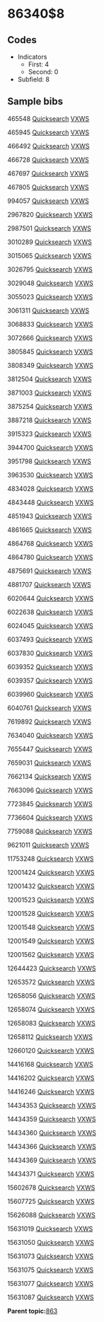 # 86340$8

## Codes

-   Indicators
    -   First: 4
    -   Second: 0
-   Subfield: 8

## Sample bibs

465548 [Quicksearch](https://search.library.yale.edu/catalog/465548) [VXWS](http://prodorbis.library.yale.edu:7014/vxws/GetHoldingsService?bibId=465548)

465945 [Quicksearch](https://search.library.yale.edu/catalog/465945) [VXWS](http://prodorbis.library.yale.edu:7014/vxws/GetHoldingsService?bibId=465945)

466492 [Quicksearch](https://search.library.yale.edu/catalog/466492) [VXWS](http://prodorbis.library.yale.edu:7014/vxws/GetHoldingsService?bibId=466492)

466728 [Quicksearch](https://search.library.yale.edu/catalog/466728) [VXWS](http://prodorbis.library.yale.edu:7014/vxws/GetHoldingsService?bibId=466728)

467697 [Quicksearch](https://search.library.yale.edu/catalog/467697) [VXWS](http://prodorbis.library.yale.edu:7014/vxws/GetHoldingsService?bibId=467697)

467805 [Quicksearch](https://search.library.yale.edu/catalog/467805) [VXWS](http://prodorbis.library.yale.edu:7014/vxws/GetHoldingsService?bibId=467805)

994057 [Quicksearch](https://search.library.yale.edu/catalog/994057) [VXWS](http://prodorbis.library.yale.edu:7014/vxws/GetHoldingsService?bibId=994057)

2967820 [Quicksearch](https://search.library.yale.edu/catalog/2967820) [VXWS](http://prodorbis.library.yale.edu:7014/vxws/GetHoldingsService?bibId=2967820)

2987501 [Quicksearch](https://search.library.yale.edu/catalog/2987501) [VXWS](http://prodorbis.library.yale.edu:7014/vxws/GetHoldingsService?bibId=2987501)

3010289 [Quicksearch](https://search.library.yale.edu/catalog/3010289) [VXWS](http://prodorbis.library.yale.edu:7014/vxws/GetHoldingsService?bibId=3010289)

3015065 [Quicksearch](https://search.library.yale.edu/catalog/3015065) [VXWS](http://prodorbis.library.yale.edu:7014/vxws/GetHoldingsService?bibId=3015065)

3026795 [Quicksearch](https://search.library.yale.edu/catalog/3026795) [VXWS](http://prodorbis.library.yale.edu:7014/vxws/GetHoldingsService?bibId=3026795)

3029048 [Quicksearch](https://search.library.yale.edu/catalog/3029048) [VXWS](http://prodorbis.library.yale.edu:7014/vxws/GetHoldingsService?bibId=3029048)

3055023 [Quicksearch](https://search.library.yale.edu/catalog/3055023) [VXWS](http://prodorbis.library.yale.edu:7014/vxws/GetHoldingsService?bibId=3055023)

3061311 [Quicksearch](https://search.library.yale.edu/catalog/3061311) [VXWS](http://prodorbis.library.yale.edu:7014/vxws/GetHoldingsService?bibId=3061311)

3068833 [Quicksearch](https://search.library.yale.edu/catalog/3068833) [VXWS](http://prodorbis.library.yale.edu:7014/vxws/GetHoldingsService?bibId=3068833)

3072666 [Quicksearch](https://search.library.yale.edu/catalog/3072666) [VXWS](http://prodorbis.library.yale.edu:7014/vxws/GetHoldingsService?bibId=3072666)

3805845 [Quicksearch](https://search.library.yale.edu/catalog/3805845) [VXWS](http://prodorbis.library.yale.edu:7014/vxws/GetHoldingsService?bibId=3805845)

3808349 [Quicksearch](https://search.library.yale.edu/catalog/3808349) [VXWS](http://prodorbis.library.yale.edu:7014/vxws/GetHoldingsService?bibId=3808349)

3812504 [Quicksearch](https://search.library.yale.edu/catalog/3812504) [VXWS](http://prodorbis.library.yale.edu:7014/vxws/GetHoldingsService?bibId=3812504)

3871003 [Quicksearch](https://search.library.yale.edu/catalog/3871003) [VXWS](http://prodorbis.library.yale.edu:7014/vxws/GetHoldingsService?bibId=3871003)

3875254 [Quicksearch](https://search.library.yale.edu/catalog/3875254) [VXWS](http://prodorbis.library.yale.edu:7014/vxws/GetHoldingsService?bibId=3875254)

3887218 [Quicksearch](https://search.library.yale.edu/catalog/3887218) [VXWS](http://prodorbis.library.yale.edu:7014/vxws/GetHoldingsService?bibId=3887218)

3915323 [Quicksearch](https://search.library.yale.edu/catalog/3915323) [VXWS](http://prodorbis.library.yale.edu:7014/vxws/GetHoldingsService?bibId=3915323)

3944700 [Quicksearch](https://search.library.yale.edu/catalog/3944700) [VXWS](http://prodorbis.library.yale.edu:7014/vxws/GetHoldingsService?bibId=3944700)

3951798 [Quicksearch](https://search.library.yale.edu/catalog/3951798) [VXWS](http://prodorbis.library.yale.edu:7014/vxws/GetHoldingsService?bibId=3951798)

3963530 [Quicksearch](https://search.library.yale.edu/catalog/3963530) [VXWS](http://prodorbis.library.yale.edu:7014/vxws/GetHoldingsService?bibId=3963530)

4834028 [Quicksearch](https://search.library.yale.edu/catalog/4834028) [VXWS](http://prodorbis.library.yale.edu:7014/vxws/GetHoldingsService?bibId=4834028)

4843448 [Quicksearch](https://search.library.yale.edu/catalog/4843448) [VXWS](http://prodorbis.library.yale.edu:7014/vxws/GetHoldingsService?bibId=4843448)

4851943 [Quicksearch](https://search.library.yale.edu/catalog/4851943) [VXWS](http://prodorbis.library.yale.edu:7014/vxws/GetHoldingsService?bibId=4851943)

4861665 [Quicksearch](https://search.library.yale.edu/catalog/4861665) [VXWS](http://prodorbis.library.yale.edu:7014/vxws/GetHoldingsService?bibId=4861665)

4864768 [Quicksearch](https://search.library.yale.edu/catalog/4864768) [VXWS](http://prodorbis.library.yale.edu:7014/vxws/GetHoldingsService?bibId=4864768)

4864780 [Quicksearch](https://search.library.yale.edu/catalog/4864780) [VXWS](http://prodorbis.library.yale.edu:7014/vxws/GetHoldingsService?bibId=4864780)

4875691 [Quicksearch](https://search.library.yale.edu/catalog/4875691) [VXWS](http://prodorbis.library.yale.edu:7014/vxws/GetHoldingsService?bibId=4875691)

4881707 [Quicksearch](https://search.library.yale.edu/catalog/4881707) [VXWS](http://prodorbis.library.yale.edu:7014/vxws/GetHoldingsService?bibId=4881707)

6020644 [Quicksearch](https://search.library.yale.edu/catalog/6020644) [VXWS](http://prodorbis.library.yale.edu:7014/vxws/GetHoldingsService?bibId=6020644)

6022638 [Quicksearch](https://search.library.yale.edu/catalog/6022638) [VXWS](http://prodorbis.library.yale.edu:7014/vxws/GetHoldingsService?bibId=6022638)

6024045 [Quicksearch](https://search.library.yale.edu/catalog/6024045) [VXWS](http://prodorbis.library.yale.edu:7014/vxws/GetHoldingsService?bibId=6024045)

6037493 [Quicksearch](https://search.library.yale.edu/catalog/6037493) [VXWS](http://prodorbis.library.yale.edu:7014/vxws/GetHoldingsService?bibId=6037493)

6037830 [Quicksearch](https://search.library.yale.edu/catalog/6037830) [VXWS](http://prodorbis.library.yale.edu:7014/vxws/GetHoldingsService?bibId=6037830)

6039352 [Quicksearch](https://search.library.yale.edu/catalog/6039352) [VXWS](http://prodorbis.library.yale.edu:7014/vxws/GetHoldingsService?bibId=6039352)

6039357 [Quicksearch](https://search.library.yale.edu/catalog/6039357) [VXWS](http://prodorbis.library.yale.edu:7014/vxws/GetHoldingsService?bibId=6039357)

6039960 [Quicksearch](https://search.library.yale.edu/catalog/6039960) [VXWS](http://prodorbis.library.yale.edu:7014/vxws/GetHoldingsService?bibId=6039960)

6040761 [Quicksearch](https://search.library.yale.edu/catalog/6040761) [VXWS](http://prodorbis.library.yale.edu:7014/vxws/GetHoldingsService?bibId=6040761)

7619892 [Quicksearch](https://search.library.yale.edu/catalog/7619892) [VXWS](http://prodorbis.library.yale.edu:7014/vxws/GetHoldingsService?bibId=7619892)

7634040 [Quicksearch](https://search.library.yale.edu/catalog/7634040) [VXWS](http://prodorbis.library.yale.edu:7014/vxws/GetHoldingsService?bibId=7634040)

7655447 [Quicksearch](https://search.library.yale.edu/catalog/7655447) [VXWS](http://prodorbis.library.yale.edu:7014/vxws/GetHoldingsService?bibId=7655447)

7659031 [Quicksearch](https://search.library.yale.edu/catalog/7659031) [VXWS](http://prodorbis.library.yale.edu:7014/vxws/GetHoldingsService?bibId=7659031)

7662134 [Quicksearch](https://search.library.yale.edu/catalog/7662134) [VXWS](http://prodorbis.library.yale.edu:7014/vxws/GetHoldingsService?bibId=7662134)

7663096 [Quicksearch](https://search.library.yale.edu/catalog/7663096) [VXWS](http://prodorbis.library.yale.edu:7014/vxws/GetHoldingsService?bibId=7663096)

7723845 [Quicksearch](https://search.library.yale.edu/catalog/7723845) [VXWS](http://prodorbis.library.yale.edu:7014/vxws/GetHoldingsService?bibId=7723845)

7736604 [Quicksearch](https://search.library.yale.edu/catalog/7736604) [VXWS](http://prodorbis.library.yale.edu:7014/vxws/GetHoldingsService?bibId=7736604)

7759088 [Quicksearch](https://search.library.yale.edu/catalog/7759088) [VXWS](http://prodorbis.library.yale.edu:7014/vxws/GetHoldingsService?bibId=7759088)

9621011 [Quicksearch](https://search.library.yale.edu/catalog/9621011) [VXWS](http://prodorbis.library.yale.edu:7014/vxws/GetHoldingsService?bibId=9621011)

11753248 [Quicksearch](https://search.library.yale.edu/catalog/11753248) [VXWS](http://prodorbis.library.yale.edu:7014/vxws/GetHoldingsService?bibId=11753248)

12001424 [Quicksearch](https://search.library.yale.edu/catalog/12001424) [VXWS](http://prodorbis.library.yale.edu:7014/vxws/GetHoldingsService?bibId=12001424)

12001432 [Quicksearch](https://search.library.yale.edu/catalog/12001432) [VXWS](http://prodorbis.library.yale.edu:7014/vxws/GetHoldingsService?bibId=12001432)

12001523 [Quicksearch](https://search.library.yale.edu/catalog/12001523) [VXWS](http://prodorbis.library.yale.edu:7014/vxws/GetHoldingsService?bibId=12001523)

12001528 [Quicksearch](https://search.library.yale.edu/catalog/12001528) [VXWS](http://prodorbis.library.yale.edu:7014/vxws/GetHoldingsService?bibId=12001528)

12001548 [Quicksearch](https://search.library.yale.edu/catalog/12001548) [VXWS](http://prodorbis.library.yale.edu:7014/vxws/GetHoldingsService?bibId=12001548)

12001549 [Quicksearch](https://search.library.yale.edu/catalog/12001549) [VXWS](http://prodorbis.library.yale.edu:7014/vxws/GetHoldingsService?bibId=12001549)

12001562 [Quicksearch](https://search.library.yale.edu/catalog/12001562) [VXWS](http://prodorbis.library.yale.edu:7014/vxws/GetHoldingsService?bibId=12001562)

12644423 [Quicksearch](https://search.library.yale.edu/catalog/12644423) [VXWS](http://prodorbis.library.yale.edu:7014/vxws/GetHoldingsService?bibId=12644423)

12653572 [Quicksearch](https://search.library.yale.edu/catalog/12653572) [VXWS](http://prodorbis.library.yale.edu:7014/vxws/GetHoldingsService?bibId=12653572)

12658056 [Quicksearch](https://search.library.yale.edu/catalog/12658056) [VXWS](http://prodorbis.library.yale.edu:7014/vxws/GetHoldingsService?bibId=12658056)

12658074 [Quicksearch](https://search.library.yale.edu/catalog/12658074) [VXWS](http://prodorbis.library.yale.edu:7014/vxws/GetHoldingsService?bibId=12658074)

12658083 [Quicksearch](https://search.library.yale.edu/catalog/12658083) [VXWS](http://prodorbis.library.yale.edu:7014/vxws/GetHoldingsService?bibId=12658083)

12658112 [Quicksearch](https://search.library.yale.edu/catalog/12658112) [VXWS](http://prodorbis.library.yale.edu:7014/vxws/GetHoldingsService?bibId=12658112)

12660120 [Quicksearch](https://search.library.yale.edu/catalog/12660120) [VXWS](http://prodorbis.library.yale.edu:7014/vxws/GetHoldingsService?bibId=12660120)

14416168 [Quicksearch](https://search.library.yale.edu/catalog/14416168) [VXWS](http://prodorbis.library.yale.edu:7014/vxws/GetHoldingsService?bibId=14416168)

14416202 [Quicksearch](https://search.library.yale.edu/catalog/14416202) [VXWS](http://prodorbis.library.yale.edu:7014/vxws/GetHoldingsService?bibId=14416202)

14416246 [Quicksearch](https://search.library.yale.edu/catalog/14416246) [VXWS](http://prodorbis.library.yale.edu:7014/vxws/GetHoldingsService?bibId=14416246)

14434353 [Quicksearch](https://search.library.yale.edu/catalog/14434353) [VXWS](http://prodorbis.library.yale.edu:7014/vxws/GetHoldingsService?bibId=14434353)

14434359 [Quicksearch](https://search.library.yale.edu/catalog/14434359) [VXWS](http://prodorbis.library.yale.edu:7014/vxws/GetHoldingsService?bibId=14434359)

14434360 [Quicksearch](https://search.library.yale.edu/catalog/14434360) [VXWS](http://prodorbis.library.yale.edu:7014/vxws/GetHoldingsService?bibId=14434360)

14434366 [Quicksearch](https://search.library.yale.edu/catalog/14434366) [VXWS](http://prodorbis.library.yale.edu:7014/vxws/GetHoldingsService?bibId=14434366)

14434369 [Quicksearch](https://search.library.yale.edu/catalog/14434369) [VXWS](http://prodorbis.library.yale.edu:7014/vxws/GetHoldingsService?bibId=14434369)

14434371 [Quicksearch](https://search.library.yale.edu/catalog/14434371) [VXWS](http://prodorbis.library.yale.edu:7014/vxws/GetHoldingsService?bibId=14434371)

15602678 [Quicksearch](https://search.library.yale.edu/catalog/15602678) [VXWS](http://prodorbis.library.yale.edu:7014/vxws/GetHoldingsService?bibId=15602678)

15607725 [Quicksearch](https://search.library.yale.edu/catalog/15607725) [VXWS](http://prodorbis.library.yale.edu:7014/vxws/GetHoldingsService?bibId=15607725)

15626088 [Quicksearch](https://search.library.yale.edu/catalog/15626088) [VXWS](http://prodorbis.library.yale.edu:7014/vxws/GetHoldingsService?bibId=15626088)

15631019 [Quicksearch](https://search.library.yale.edu/catalog/15631019) [VXWS](http://prodorbis.library.yale.edu:7014/vxws/GetHoldingsService?bibId=15631019)

15631050 [Quicksearch](https://search.library.yale.edu/catalog/15631050) [VXWS](http://prodorbis.library.yale.edu:7014/vxws/GetHoldingsService?bibId=15631050)

15631073 [Quicksearch](https://search.library.yale.edu/catalog/15631073) [VXWS](http://prodorbis.library.yale.edu:7014/vxws/GetHoldingsService?bibId=15631073)

15631075 [Quicksearch](https://search.library.yale.edu/catalog/15631075) [VXWS](http://prodorbis.library.yale.edu:7014/vxws/GetHoldingsService?bibId=15631075)

15631077 [Quicksearch](https://search.library.yale.edu/catalog/15631077) [VXWS](http://prodorbis.library.yale.edu:7014/vxws/GetHoldingsService?bibId=15631077)

15631087 [Quicksearch](https://search.library.yale.edu/catalog/15631087) [VXWS](http://prodorbis.library.yale.edu:7014/vxws/GetHoldingsService?bibId=15631087)

**Parent topic:**[863](../../tags/863/863.md)


